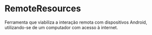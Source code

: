 RemoteResources
===============

Ferramenta que viabiliza a interação remota com dispositivos Android, utilizando-se de um computador com acesso à internet. 
